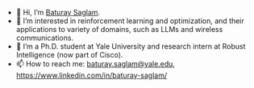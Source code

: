 - 👋 Hi, I’m [Baturay Saglam](https://baturaysaglam.com/).
- 👀 I’m interested in reinforcement learning and optimization, and their applications to variety of domains, such as LLMs and wireless communications.
- 🌱 I’m a Ph.D. student at Yale University and research intern at Robust Intelligence (now part of Cisco). 
- 📫 How to reach me: baturay.saglam@yale.edu, https://www.linkedin.com/in/baturay-saglam/

<!---
baturaysaglam/baturaysaglam is a ✨ special ✨ repository because its `README.md` (this file) appears on your GitHub profile.
You can click the Preview link to take a look at your changes.
--->
